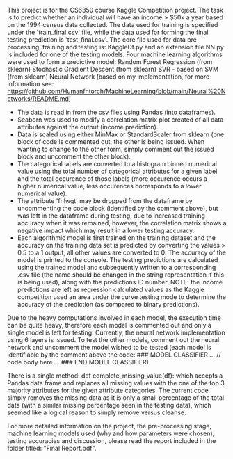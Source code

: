 This project is for the CS6350 course Kaggle Competition project.
The task is to predict whether an individual will have an income > $50k a year based on the 1994 census data collected.
The data used for training is specified under the 'train_final.csv' file, while the data used for forming the final testing prediction is 'test_final.csv'.
The core file used for data pre-processing, training and testing is: KaggleDt.py and an extension file NN.py is included for one of the testing models.
Four machine learning algorithms were used to form a predictive model:
Random Forest Regression (from sklearn)
Stochastic Gradient Descent (from sklearn)
SVR - based on SVM (from sklearn)
Neural Network (based on my implementation, for more information see: https://github.com/Humanfntorch/MachineLearning/blob/main/Neural%20Networks/README.md)

* The data is read in from the csv files using Pandas (into dataframes).
* Seaborn was used to modify a correlation matrix plot created of all data attributes against the output (income prediction).
* Data is scaled using either MinMax or StandardScaler from sklearn (one block of code is commented out, the other is being issued. When wanting to change to the other     form, simply comment out the issued block and uncomment the other block).
* The categorical labels are converted to a histogram binned numerical value using the total number of categorical attributes for a given label and the total occurence     of those labels (more occurence occurs a higher numerical value, less occurences corresponds to a lower numerical value).
* The attribute 'fnlwgt' may be dropped from the dataframe by uncommenting the code block (identified by the comment above), but was left in the dataframe during           testing, due to increased training accuracy when it was remained, however, the correlation matrix shows a negative impact which may result in a lower testing accuracy. 
* Each algorithmic model is first trained on the training dataset and the accuracy on the training data set is predicted by converting the values > 0.5 to a 1 output,      all other values are converted to 0. The accuracy of the model is printed to the console. The testing predictions are calculated using the trained model and              subsequently written to a corresponding .csv file (the name should be changed in the string representation if this is being used), along with the predictions ID          number. NOTE: the income predictions are left as regression calculated values as the Kaggle competition used an area under the curve testing mode to determine the        accuracy of the prediction (as compared to binary predictions). 

Due to the heavy computations involved in each model, the execution time can be quite heavy, therefore each model is commented out and only a single model is left for testing. Currently, the neural network implementation using 6 layers is issued. To test the other models, comment out the neural network and uncomment the model wished to be tested (each model is identifiable by the comment above the code: ### MODEL CLASSIFIER ... // code body here ... ### END MODEL CLASSIFIER)

There is a single method: 
def complete_missing_value(df):
which accepts a Pandas data frame and replaces all missing values with the one of the top 3 majority attributes for the given attribute categories. The current code simply removes the missing data as it is only a small percentage of the total data (with a similar missing percentage seen in the testing data), which seemed like a logical reason to simply remove versus cleanse.

For more detailed information on the project, the pre-processing stage, machine learning models used (why and how parameters were chosen), testing accuracies and discussion, please read the report included in the folder titled: "Final Report.pdf".
